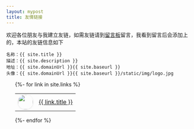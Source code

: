 ```yaml
---
layout: mypost
title: 友情链接
---
```


欢迎各位朋友与我建立友链，如需友链请到[留言板](chat.html)留言，我看到留言后会添加上的，本站的友链信息如下

```
名称：{{ site.title }}
描述：{{ site.description }}
地址：{{ site.domainUrl }}{{ site.baseurl }}
头像：{{ site.domainUrl }}{{ site.baseurl }}/static/img/logo.jpg
```
<ul>
  {%- for link in site.links %}
    <p>
    <table>
    <tr>
    <td>
    <img style="width: 40px;height: 40px;border-radius: 50%;box-shadow: 0 1px 5px rgba(0, 0, 0, 0.1);vertical-align: middle;" src="{{ link.headurl }}" />
    </td>
    <td>
    <a href="{{ link.url }}" title="{{ link.desc }}" target="_blank" >{{ link.title }}</a>
    </td>
    </tr>
    </table>
    </p>
  {%- endfor %}
</ul>
